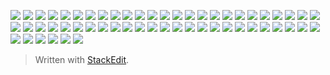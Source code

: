 ![](https://kktt007.top/note/2021_03_03_057.jpg)
![](https://kktt007.top/note/2021_03_03_056.jpg)
![](https://kktt007.top/note/2021_03_03_055.jpg)
![](https://kktt007.top/note/2021_03_03_054.jpg)
![](https://kktt007.top/note/2021_03_03_053.jpg)
![](https://kktt007.top/note/2021_03_03_052.jpg)
![](https://kktt007.top/note/2021_03_03_051.jpg)
![](https://kktt007.top/note/2021_03_03_050.jpg)
![](https://kktt007.top/note/2021_03_03_049.jpg)
![](https://kktt007.top/note/2021_03_03_048.jpg)
![](https://kktt007.top/note/2021_03_03_047.jpg)
![](https://kktt007.top/note/2021_03_03_046.jpg)
![](https://kktt007.top/note/2021_03_03_045.jpg)
![](https://kktt007.top/note/2021_03_03_044.jpg)
![](https://kktt007.top/note/2021_03_03_043.jpg)
![](https://kktt007.top/note/2021_03_03_042.jpg)
![](https://kktt007.top/note/2021_03_03_041.jpg)
![](https://kktt007.top/note/2021_03_03_040.jpg)
![](https://kktt007.top/note/2021_03_03_039.jpg)
![](https://kktt007.top/note/2021_03_03_038.jpg)
![](https://kktt007.top/note/2021_03_03_037.jpg)
![](https://kktt007.top/note/2021_03_03_036.jpg)
![](https://kktt007.top/note/2021_03_03_035.jpg)
![](https://kktt007.top/note/2021_03_03_034.jpg)
![](https://kktt007.top/note/2021_03_03_033.jpg)
![](https://kktt007.top/note/2021_03_03_032.jpg)
![](https://kktt007.top/note/2021_03_03_031.jpg)
![](https://kktt007.top/note/2021_03_03_030.jpg)
![](https://kktt007.top/note/2021_03_03_029.jpg)
![](https://kktt007.top/note/2021_03_03_028.jpg)
![](https://kktt007.top/note/2021_03_03_027.jpg)
![](https://kktt007.top/note/2021_03_03_026.jpg)
![](https://kktt007.top/note/2021_03_03_025.jpg)
![](https://kktt007.top/note/2021_03_03_024.jpg)
![](https://kktt007.top/note/2021_03_03_023.jpg)
![](https://kktt007.top/note/2021_03_03_022.jpg)
![](https://kktt007.top/note/2021_03_03_020.jpg)
![](https://kktt007.top/note/2021_03_03_019.jpg)
![](https://kktt007.top/note/2021_03_03_018.jpg)
![](https://kktt007.top/note/2021_03_03_017.jpg)
![](https://kktt007.top/note/2021_03_03_016.jpg)
![](https://kktt007.top/note/2021_03_03_015.jpg)
![](https://kktt007.top/note/2021_03_03_014.jpg)
![](https://kktt007.top/note/2021_03_03_013.jpg)
![](https://kktt007.top/note/2021_03_03_012.jpg)
![](https://kktt007.top/note/2021_03_03_011.jpg)
![](https://kktt007.top/note/2021_03_03_010.jpg)
![](https://kktt007.top/note/2021_03_03_009.jpg)
![](https://kktt007.top/note/2021_03_03_008.jpg)
![](https://kktt007.top/note/2021_03_03_007.jpg)
![](https://kktt007.top/note/2021_03_03_006.jpg)
![](https://kktt007.top/note/2021_03_03_005.jpg)
![](https://kktt007.top/note/2021_03_03_004.jpg)
![](https://kktt007.top/note/2021_03_03_003.jpg)
![](https://kktt007.top/note/2021_03_03_002.jpg)
![](https://kktt007.top/note/2021_03_03_001.jpg)


> Written with [StackEdit](https://stackedit.io/).
<!--stackedit_data:
eyJoaXN0b3J5IjpbMTg5MTk2NzQ4MF19
-->